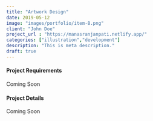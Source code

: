 ```yaml
---
title: "Artwork Design"
date: 2019-05-12
image: "images/portfolio/item-8.png"
client: "John Doe"
project_url : "https://manasranjanpati.netlify.app/"
categories: ["illustration","development"]
description: "This is meta description."
draft: true
---
```


#### Project Requirements

Coming Soon

#### Project Details

Coming Soon